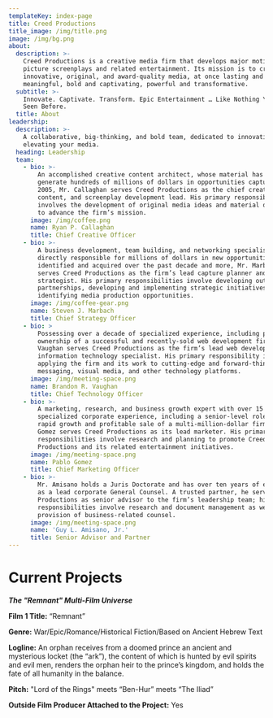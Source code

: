 ```yaml
---
templateKey: index-page
title: Creed Productions
title_image: /img/title.png
image: /img/bg.png
about:
  description: >-
    Creed Productions is a creative media firm that develops major motion
    picture screenplays and related entertainment. Its mission is to create
    innovative, original, and award-quality media, at once lasting and
    meaningful, bold and captivating, powerful and transformative.
  subtitle: >-
    Innovate. Captivate. Transform. Epic Entertainment … Like Nothing You’ve
    Seen Before.
  title: About
leadership:
  description: >-
    A collaborative, big-thinking, and bold team, dedicated to innovating and
    elevating your media.
  heading: Leadership
  team:
    - bio: >-
        An accomplished creative content architect, whose material has helped
        generate hundreds of millions of dollars in opportunities captured since
        2005, Mr. Callaghan serves Creed Productions as the chief creative,
        content, and screenplay development lead. His primary responsibility
        involves the development of original media ideas and material designed
        to advance the firm’s mission.
      image: /img/coffee.png
      name: Ryan P. Callaghan
      title: Chief Creative Officer
    - bio: >-
        A business development, team building, and networking specialist,
        directly responsible for millions of dollars in new opportunities
        identified and acquired over the past decade and more, Mr. Marbach
        serves Creed Productions as the firm’s lead capture planner and business
        strategist. His primary responsibilities involve developing outside
        partnerships, developing and implementing strategic initiatives, and
        identifying media production opportunities.
      image: /img/coffee-gear.png
      name: Steven J. Marbach
      title: Chief Strategy Officer
    - bio: >
        Possessing over a decade of specialized experience, including part
        ownership of a successful and recently-sold web development firm, Mr.
        Vaughan serves Creed Productions as the firm’s lead web developer and
        information technology specialist. His primary responsibility involves
        applying the firm and its work to cutting-edge and forward-thinking web,
        messaging, visual media, and other technology platforms.
      image: /img/meeting-space.png
      name: Brandon R. Vaughan
      title: Chief Technology Officer
    - bio: >-
        A marketing, research, and business growth expert with over 15 years of
        specialized corporate experience, including a senior-level role in the
        rapid growth and profitable sale of a multi-million-dollar firm, Mr.
        Gomez serves Creed Productions as its lead marketer. His primary
        responsibilities involve research and planning to promote Creed
        Productions and its related entertainment initiatives.
      image: /img/meeting-space.png
      name: Pablo Gomez
      title: Chief Marketing Officer
    - bio: >-
        Mr. Amisano holds a Juris Doctorate and has over ten years of experience
        as a lead corporate General Counsel. A trusted partner, he serves Creed
        Productions as senior advisor to the firm’s leadership team; his primary
        responsibilities involve research and document management as well as
        provision of business-related counsel.
      image: /img/meeting-space.png
      name: 'Guy L. Amisano, Jr.'
      title: Senior Advisor and Partner
---
```

# Current Projects

_**The "Remnant" Multi-Film Universe**_

**Film 1 Title:** “Remnant”

**Genre:** War/Epic/Romance/Historical Fiction/Based on Ancient Hebrew Text

**Logline:** An orphan receives from a doomed prince an ancient and mysterious locket (the “ark”), the content of which is hunted by evil spirits and evil men, renders the orphan heir to the prince’s kingdom, and holds the fate of all humanity in the balance.

**Pitch:** "Lord of the Rings" meets “Ben-Hur” meets “The Iliad”

**Outside Film Producer Attached to the Project:** Yes
